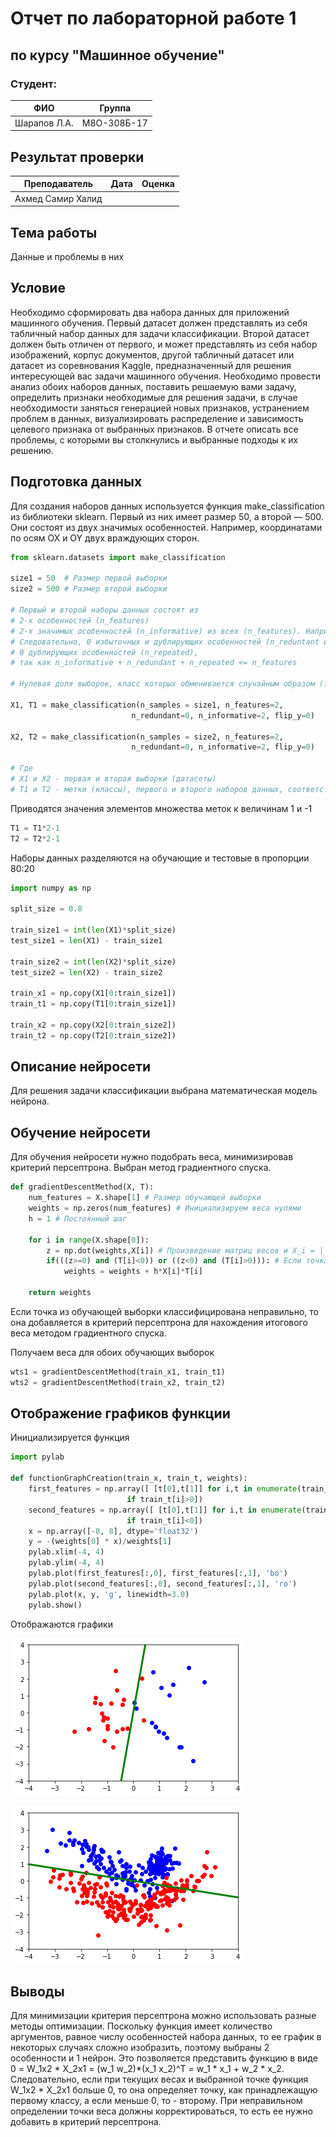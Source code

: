 # Отчет по лабораторной работе 1
## по курсу "Машинное обучение"


### Студент: 

| ФИО          | Группа      |
|--------------|-------------|
| Шарапов Л.А. | М8О-308Б-17 |

## Результат проверки

| Преподаватель     | Дата         |  Оценка       |
|-------------------|--------------|---------------|
| Ахмед Самир Халид  |              |               |

## Тема работы

Данные и проблемы в них

## Условие

Необходимо сформировать два набора данных для приложений машинного
обучения. Первый датасет должен представлять из себя табличный набор данных для
задачи классификации. Второй датасет должен быть отличен от первого, и может
представлять из себя набор изображений, корпус документов, другой табличный
датасет или датасет из соревнования Kaggle, предназначенный для решения
интересующей вас задачи машинного обучения. Необходимо провести анализ обоих
наборов данных, поставить решаемую вами задачу, определить признаки необходимые
для решения задачи, в случае необходимости заняться генерацией новых признаков,
устранением проблем в данных, визуализировать распределение и зависимость
целевого признака от выбранных признаков. В отчете описать все проблемы, с
которыми вы столкнулись и выбранные подходы к их решению.

## Подготовка данных



Для создания наборов данных используется функция make_classification из библиотеки sklearn. 
Первый из них имеет размер 50, а второй — 500. 
Они состоят из двух значимых особенностей. 
Например, координатами по осям OX и OY двух враждующих сторон. 

```python
from sklearn.datasets import make_classification

size1 = 50  # Размер первой выборки
size2 = 500 # Размер второй выборки

# Первый и второй наборы данных состоят из
# 2-х особенностей (n_features)
# 2-х значимых особенностей (n_informative) из всех (n_features). Например, размер опухоли и ее возраст
# Следовательно, 0 избыточных и дублирующих особенностей (n_reduntant и n_repeated, соответственно)
# 0 дублирующих особенностей (n_repeated),
# так как n_informative + n_redundant + n_repeated <= n_features

# Нулевая доля выборок, класс которых обменивается случайным образом (flip_y)

X1, T1 = make_classification(n_samples = size1, n_features=2,
                           n_redundant=0, n_informative=2, flip_y=0)

X2, T2 = make_classification(n_samples = size2, n_features=2,
                           n_redundant=0, n_informative=2, flip_y=0)
                           
# Где
# X1 и X2 - первая и вторая выборки (датасеты)
# T1 и T2 - метки (классы), первого и второго наборов данных, соответственно
```

Приводятся значения элементов множества меток к величинам 1 и -1

```python
T1 = T1*2-1
T2 = T2*2-1
```

Наборы данных разделяются на обучающие и тестовые в пропорции 80:20

```python
import numpy as np

split_size = 0.8

train_size1 = int(len(X1)*split_size)
test_size1 = len(X1) - train_size1

train_size2 = int(len(X2)*split_size)
test_size2 = len(X2) - train_size2

train_x1 = np.copy(X1[0:train_size1])
train_t1 = np.copy(T1[0:train_size1])

train_x2 = np.copy(X2[0:train_size2])
train_t2 = np.copy(T2[0:train_size2])
```

## Описание нейросети

Для решения задачи классификации выбрана математическая модель нейрона.

## Обучение нейросети

Для обучения нейросети нужно подобрать веса, минимизировав критерий персептрона. 
Выбран метод градиентного спуска.

```python
def gradientDescentMethod(X, T):
    num_features = X.shape[1] # Размер обучающей выборки
    weights = np.zeros(num_features) # Инициализируем веса нулями
    h = 1 # Постоянный шаг
    
    for i in range(X.shape[0]):
        z = np.dot(weights,X[i]) # Произведение матриц весов и X_i = ||X_ij||, где i = 1,...n, j = 1,...k,
        if(((z>=0) and (T[i]<0)) or ((z<0) and (T[i]>0))): # Если точка выше прямой (1 класс) и имеет 2 класс, то внести в критерий персептрона и наоборот
            weights = weights + h*X[i]*T[i]
            
    return weights
```

Если точка из обучающей выборки классифицирована неправильно, то она добавляется в критерий персептрона для нахождения итогового веса методом градиентного спуска.

Получаем веса для обоих обучающих выборок

```python
wts1 = gradientDescentMethod(train_x1, train_t1)
wts2 = gradientDescentMethod(train_x2, train_t2)
```

## Отображение графиков функции

Инициализируется функция

```python
import pylab

def functionGraphCreation(train_x, train_t, weights):
    first_features = np.array([ [t[0],t[1]] for i,t in enumerate(train_x) 
                          if train_t[i]>0])
    second_features = np.array([ [t[0],t[1]] for i,t in enumerate(train_x) 
                          if train_t[i]<0])
    x = np.array([-8, 8], dtype='float32')
    y = -(weights[0] * x)/weights[1]
    pylab.xlim(-4, 4)
    pylab.ylim(-4, 4) 
    pylab.plot(first_features[:,0], first_features[:,1], 'bo')
    pylab.plot(second_features[:,0], second_features[:,1], 'ro')
    pylab.plot(x, y, 'g', linewidth=3.0)
    pylab.show()
```

Отображаются графики

![size = 50](img/data_set_1.png)

![size = 500](img/data_set_2.png)



## Выводы

Для минимизации критерия персептрона можно использовать разные методы оптимизации. Поскольку функция имеет количество аргументов, равное числу особенностей набора данных, то ее график в некоторых случаях сложно изобразить, поэтому выбраны 2 особенности и 1 нейрон. 
Это позволяется представить функцию в виде 0 = W_1x2 * X_2x1 = (w_1 w_2)*(x_1 x_2)^T = w_1 * x_1 + w_2 * x_2. 
Следовательно, если при текущих весах и выбранной точке функция W_1x2 * X_2x1 больше 0, то она определяет точку, как принадлежащую первому классу, а если меньше 0, то - второму. 
При неправильном определении точки веса должны корректироваться, то есть ее нужно добавить в критерий персептрона. 

